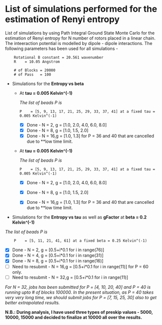 # List of simulations performed for the estimation of Renyi entropy

List of simulations by using Path Integral Ground State Monte Carlo for the estimation of Renyi entropy for N number of rotors placed in a linear chain. The inteeraction potential is modelled by dipole - dipole interactions. The following parameters has been used for all simulations -
 
 		Rotational B constant = 20.561 wavenumber
		R    = 10.05 Angstrom
		
		# of Blocks = 20000
		# of Pass   = 100

- Simulations for the **Entropy vs beta** 

  - At **tau  = 0.005 Kelvin^(-1)**
  
    _The list of beads P is_

		P    = [5, 9, 13, 17, 21, 25, 29, 33, 37, 41] at a fixed tau = 0.005 Kelvin^(-1)
		
    - [x] Done             - N = 2, g = [1.0, 2.0, 4.0, 6.0, 8.0]
    - [x] Done             - N = 8, g = [1.0, 1.5, 2.0]
    - [x] Done             - N = 16,g = [1.0, 1.3]   for P = 36 and 40 that are cancelled due to **low time limit. 

  - At **tau  = 0.005 Kelvin^(-1)**
  
    _The list of beads P is_

		P    = [5, 9, 13, 17, 21, 25, 29, 33, 37, 41] at a fixed tau = 0.005 Kelvin^(-1)
		
    - [x] Done             - N = 2, g = [1.0, 2.0, 4.0, 6.0, 8.0]
    - [x] Done             - N = 8, g = [1.0, 1.5, 2.0]
    - [x] Done             - N = 16,g = [1.0, 1.3]   for P = 36 and 40 that are cancelled due to **low time limit. 


                              
  
-  Simulations for the **Entropy vs tau** as well as **gFactor** at **beta  = 0.2 Kelvin^(-1)**	

_The list of beads P is_

		P    = [5, 11, 21, 41, 61] at a fixed beta = 0.25 Kelvin^(-1)   
		
- [x] Done              - N = 2, g = [0.5+i*0.1 for i in range(76)]                      
- [x] Done              - N = 4, g = [0.5+i*0.1 for i in range(31)] 
- [x] Done              - N = 8, g = [0.5+i*0.1 for i in range(16)] 
- [ ] Need to resubmit  - N = 16,g = [0.5+i*0.1 for i in range(11)] for P = 60 only.
- [ ] Need to resubmit  - N = 32,g = [0.5+i*0.1 for i in range(11)]      
				
_For N = 32, jobs has been submitted for P = [4, 10, 20, 40] and P = 40 is running upto # of blocks 100000. In the present situation, as P = 40 takes very very long time, we should submit jobs for P = [7, 15, 25, 30] also to get better extrapolated results._

**N.B.: During analysis, I have used three types of preskip values - 5000, 10000, 15000 and decided to finalize at 10000 all over the results.**


